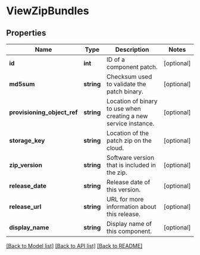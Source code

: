 # ViewZipBundles

## Properties
Name | Type | Description | Notes
------------ | ------------- | ------------- | -------------
**id** | **int** | ID of a component patch. | [optional] 
**md5sum** | **string** | Checksum used to validate the patch binary. | [optional] 
**provisioning_object_ref** | **string** | Location of binary to use when creating a new service instance. | [optional] 
**storage_key** | **string** | Location of the patch zip on the cloud. | [optional] 
**zip_version** | **string** | Software version that is included in the zip. | [optional] 
**release_date** | **string** | Release date of this version. | [optional] 
**release_url** | **string** | URL for more information about this release. | [optional] 
**display_name** | **string** | Display name of this component. | [optional] 

[[Back to Model list]](../README.md#documentation-for-models) [[Back to API list]](../README.md#documentation-for-api-endpoints) [[Back to README]](../README.md)



